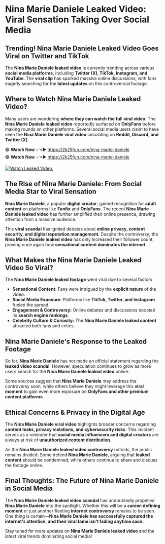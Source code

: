 # Nina Marie Daniele Leaked Video: Viral Sensation Taking Over Social Media

## **Trending! Nina Marie Daniele Leaked Video Goes Viral on Twitter and TikTok**
The **Nina Marie Daniele leaked video** is currently trending across various **social media platforms**, including **Twitter (X), TikTok, Instagram, and YouTube**. The **viral clip** has sparked massive online discussions, with fans eagerly searching for the **latest updates** on this controversial footage.

## **Where to Watch Nina Marie Daniele Leaked Video?**
Many users are wondering **where they can watch the full viral video**. The **Nina Marie Daniele leaked video** reportedly surfaced on **OnlyFans** before making rounds on other platforms. Several social media users claim to have seen the **Nina Marie Daniele viral video** circulating on **Reddit, Discord, and Twitter (X).**

🟢 **Watch Now** ✅=► https://2k25fun.com/nina-marie-daniele  
🟢 **Watch Now** ✅=► https://2k25fun.com/nina-marie-daniele  

[![Watch Leaked Video.](https://miro.medium.com/v2/resize:fit:828/format:webp/1*cilzJN44JGOrTw9NJCrNHA.gif "Watch Leaked Video")](https://2k25fun.com/nina-marie-daniele)

## **The Rise of Nina Marie Daniele: From Social Media Star to Viral Sensation**
**Nina Marie Daniele**, a popular **digital creator**, gained recognition for **adult content** on platforms like **Fanfix** and **OnlyFans**. The recent **Nina Marie Daniele leaked video** has further amplified their online presence, drawing attention from a massive audience.

This **viral scandal** has ignited debates about **online privacy, content security, and digital reputation management**. Despite the controversy, the **Nina Marie Daniele leaked video** has only increased their follower count, proving once again how **sensational content dominates the internet**.

## **What Makes the Nina Marie Daniele Leaked Video So Viral?**
The **Nina Marie Daniele leaked footage** went viral due to several factors:
- **Sensational Content:** Fans were intrigued by the **explicit nature** of the video.
- **Social Media Exposure:** Platforms like **TikTok, Twitter, and Instagram** fueled the spread.
- **Engagement & Controversy:** Online debates and discussions boosted its **search engine rankings**.
- **Celebrity Culture & Curiosity:** The **Nina Marie Daniele leaked content** attracted both fans and critics.

## **Nina Marie Daniele's Response to the Leaked Footage**
So far, **Nina Marie Daniele** has not made an official statement regarding the **leaked video scandal**. However, speculation continues to grow as more users search for the **Nina Marie Daniele leaked video** online.

Some sources suggest that **Nina Marie Daniele** may address the controversy soon, while others believe they might leverage this **viral moment** to gain even more exposure on **OnlyFans and other premium content platforms**.

## **Ethical Concerns & Privacy in the Digital Age**
The **Nina Marie Daniele viral video** highlights broader concerns regarding **content leaks, privacy violations, and cybersecurity risks**. This incident serves as a reminder that **social media influencers and digital creators** are always at risk of **unauthorized content distribution**.

As the **Nina Marie Daniele leaked video controversy** unfolds, the public remains divided. Some defend **Nina Marie Daniele**, arguing that **leaked content** should be condemned, while others continue to share and discuss the footage online.

## **Final Thoughts: The Future of Nina Marie Daniele in Social Media**
The **Nina Marie Daniele leaked video scandal** has undoubtedly propelled **Nina Marie Daniele** into the spotlight. Whether this will be a **career-defining moment** or just another fleeting **internet controversy** remains to be seen. One thing is certain—**Nina Marie Daniele has successfully captured the internet's attention, and their viral fame isn't fading anytime soon.**

Stay tuned for more updates on **Nina Marie Daniele leaked video** and the latest viral trends dominating social media!